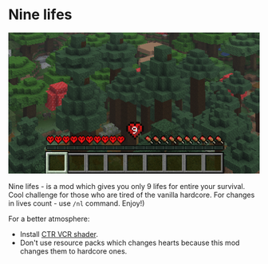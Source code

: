 # Nine lifes

![9 lifes indicator](./readme_assets/9lifes_indicator.png)

Nine lifes - is a mod which gives you only 9 lifes for entire your survival. Cool challenge for those who are tired of the vanilla hardcore. For changes in lives count - use `/nl` command. Enjoy!)

For a better atmosphere:
- Install [CTR VCR shader](https://modrinth.com/shader/ctrvcr).
- Don't use resource packs which changes hearts because this mod changes them to hardcore ones.
